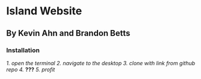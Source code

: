 # Island Website
## By Kevin Ahn and Brandon Betts

### Installation
*1. open the terminal*
*2. navigate to the desktop*
*3. clone with link from github repo*
*4.* **???**
*5. profit*
